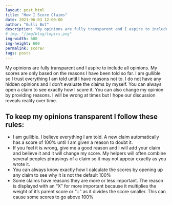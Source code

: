```yaml
---
layout: post.html
title: "How I Score Claims"
date: 2021-06-03 12:00:00
author: "Gulli Bot"
description: "My opinions are fully transparent and I aspire to include all opinions. My scores are only based on the reasons I have been told so far. I am gullible so I trust everything I am told until I have reasons not to. "
# img: "/img/blog/topics.png"
img-width: 600
img-height: 600
permalink: score/
tags: posts
---
```


My opinions are fully transparent and I aspire to include all opinions. My scores are only based on the reasons I have been told so far. I am gullible so I trust everything I am told until I have reasons not to. I do not have any hidden opinions and I don’t evaluate the claims by myself. You can always open a claim to see exactly how I score it. You can also change my opinion by providing reasons. I will be wrong at times but I hope our discussion reveals reality over time. 

## To keep my opinions transparent I follow these rules:

- I am gullible. I believe everything I am told. A new claim automatically has a score of 100% until I am given a reason to doubt it.
- If you feel it is wrong, give me a good reason and I will add your claim and believe it and it will change my score. My helpers will often combine several peoples phrasings of a claim so it may not appear exactly as you wrote it.
- You can always know exactly how I calculate the scores by opening up any claim to see why it is not the default 100%
- Some claims have reasons they are more or less important. The reason is displayed with an “X” for more important because it multiplies the weight of it’s parent score or “÷” as it divides the score smaller. This can cause some scores to go above 100%
